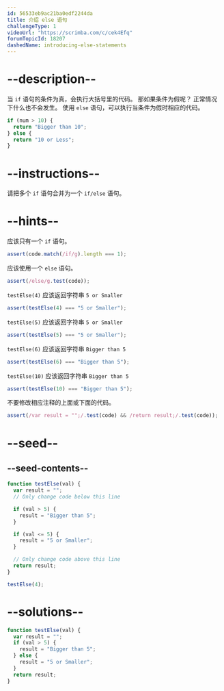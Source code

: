 ```yaml
---
id: 56533eb9ac21ba0edf2244da
title: 介绍 else 语句
challengeType: 1
videoUrl: "https://scrimba.com/c/cek4Efq"
forumTopicId: 18207
dashedName: introducing-else-statements
---
```


# --description--

当 `if` 语句的条件为真，会执行大括号里的代码。 那如果条件为假呢？ 正常情况下什么也不会发生。 使用 `else` 语句，可以执行当条件为假时相应的代码。

```js
if (num > 10) {
  return "Bigger than 10";
} else {
  return "10 or Less";
}
```

# --instructions--

请把多个 `if` 语句合并为一个 `if/else` 语句。

# --hints--

应该只有一个 `if` 语句。

```js
assert(code.match(/if/g).length === 1);
```

应该使用一个 `else` 语句。

```js
assert(/else/g.test(code));
```

`testElse(4)` 应该返回字符串 `5 or Smaller`

```js
assert(testElse(4) === "5 or Smaller");
```

`testElse(5)` 应该返回字符串 `5 or Smaller`

```js
assert(testElse(5) === "5 or Smaller");
```

`testElse(6)` 应该返回字符串 `Bigger than 5`

```js
assert(testElse(6) === "Bigger than 5");
```

`testElse(10)` 应该返回字符串 `Bigger than 5`

```js
assert(testElse(10) === "Bigger than 5");
```

不要修改相应注释的上面或下面的代码。

```js
assert(/var result = "";/.test(code) && /return result;/.test(code));
```

# --seed--

## --seed-contents--

```js
function testElse(val) {
  var result = "";
  // Only change code below this line

  if (val > 5) {
    result = "Bigger than 5";
  }

  if (val <= 5) {
    result = "5 or Smaller";
  }

  // Only change code above this line
  return result;
}

testElse(4);
```

# --solutions--

```js
function testElse(val) {
  var result = "";
  if (val > 5) {
    result = "Bigger than 5";
  } else {
    result = "5 or Smaller";
  }
  return result;
}
```
